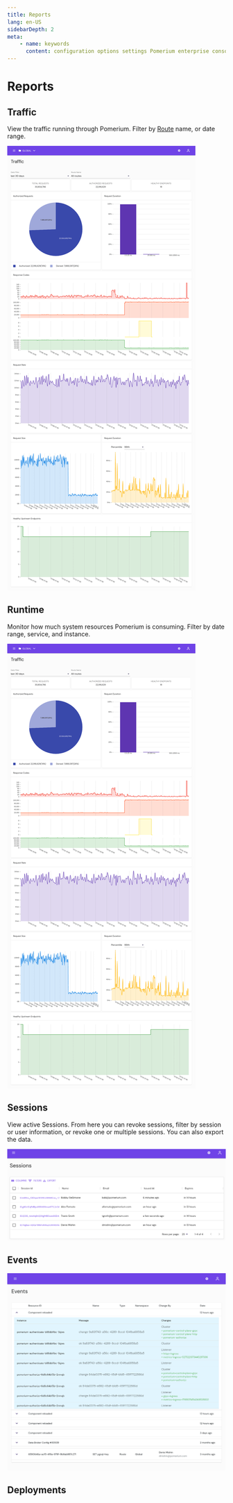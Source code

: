 ```yaml
---
title: Reports
lang: en-US
sidebarDepth: 2
meta:
    - name: keywords
      content: configuration options settings Pomerium enterprise console
---
```


# Reports

## Traffic

View the traffic running through Pomerium. Filter by [Route][route-concept] name, or date range.

![The Traffic page in Pomerium Enterprise](../img/traffic-fullpage.png)


## Runtime

Monitor how much system resources Pomerium is consuming. Filter by date range, service, and instance.

![The Runtime Info page in Pomerium Enterprise](../img/runtime-fullpage.png)


## Sessions

View active Sessions. From here you can revoke sessions, filter by session or user information, or revoke one or multiple sessions. You can also export the data.

![The Sessions page in Pomerium Enterprise](../img/sessions-fullpage.png)


## Events

![The Events page in Pomerium Enterprise](../img/events-fullpage.png)


## Deployments


[route-concept]: /enterprise/concepts.md#routes
[route-reference]: /enterprise/reference/manage.md#routes
[namespace-concept]: /enterprise/concepts.md#namespaces
[namespace-reference]: /enterprise/reference/configure.md#namespaces
[service-accounts-concept]: /enterprise/concepts.md#service-accounts
